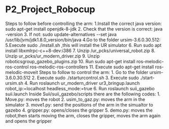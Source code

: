 # P2_Project_Robocup
Steps to follow before controlling the arm:
     1.Install the correct java version: sudo apt-get install openjdk-8-jdk
     2. Check that the version is correct: java -version
     3. If not: sudo update-alternatives --set java /usr/lib/jvm/jdk1.8.0_version/bin/java
     4.Go to  the folder ursim-3.6.0.30.512:
     5.Execute  sudo ./install.sh ,this will install the UR simulator
     6. Run sudo apt install libxmlrpc-c++8-dev:i386
     7. Unzip /ur_pcks/universal_robot.zip
     8. Unzip ur_pcks/ur_modern_driver.zip
     9. Unzip roboticsgroup_gazebo_plugins.zip
     10. Run sudo apt-get install ros-melodic-ros-control ros-melodic-ros-controllers
     11. Execute sudo apt-get install ros-melodic-moveit
Steps to follow to control the arm:
	1. Go to  the folder ursim-3.6.0.30.512
	2. Execute  sudo ./starturcontrol.sh
	3. Execute  sudo ./start-ursim.sh
	4. Run roslaunch ur_modern_driver ur3_bringup.launch robot_ip:=localhost headless_mode:=true 
	6. Run roslaunch suii_gazebo suii.launch
Inside Suii/suii_gazebo/scripts there are the following codes:
	1. Move.py: moves the robot
	2. usim_to_gaz.py: moves the arm in the simulator
	3. move1.py: send the positions of the arm in the simualtor to gazebo
	4. gripper.py: opens/closes the gripper	
	5. demo.py: moves the robot,then starts moving the arm, closes the gripper, moves the arm again and opens the gripper
	
	





